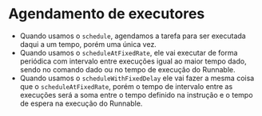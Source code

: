 # Agendamento de executores

- Quando usamos o `schedule`, agendamos a tarefa para ser executada daqui a um tempo, porém uma única vez.
- Quando usamos o `scheduleAtFixedRate`, ele vai executar de forma periódica com intervalo entre execuções igual ao maior tempo dado, sendo no comando dado ou no tempo de execução do Runnable.
- Quando usamos o `scheduleWithFixedDelay` ele vai fazer a mesma coisa que o `scheduleAtFixedRate`, porém o tempo de intervalo entre as execuções será a soma entre o tempo definido na instrução e o tempo de espera na execução do Runnable.